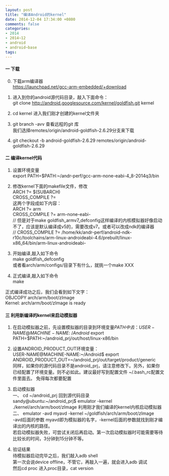 ```yaml
---
layout: post
title: "编译Android的kernel"
date: 2014-12-04 17:34:00 +0800
comments: false
categories:
- 2014
- 2014~12
- android
- android~base
tags:
---
```

#### 一 下载
0.  下载arm编译器  
https://launchpad.net/gcc-arm-embedded/+download

1.  进入到你的android源代码目录，敲入下面命令：  
git clone http://android.googlesource.com/kernel/goldfish.git kernel

2.  cd kernel  进入我们刚才创建的kernel文件夹

3.  git branch -avv 查看远程的git 库  
我们选择remotes/origin/android-goldfish-2.6.29分支来下载

4.  git checkout -b android-goldfish-2.6.29 remotes/origin/android-goldfish-2.6.29


#### 二  编译kernel代码

1.  设置环境变量  
export PATH=$PATH:~/andr-perf/gcc-arm-none-eabi-4_8-2014q3/bin

2.  修改kernel下面的makefile文件，修改  
ARCH        ?= $(SUBARCH)  
CROSS_COMPILE    ?=  
这两个字段成如下内容：  
ARCH        ?= arm  
CROSS_COMPILE    ?= arm-none-eabi-  
// 但是对于make goldfish_armv7_defconfig这样编译的内核模拟器好像启动不了，应该是默认编译成v5的，需要改成v7。或者可以改成ndk的编译器  
// CROSS_COMPILE   ?= /home/kk/andr-perf/android-ndk-r10c/toolchains/arm-linux-androideabi-4.6/prebuilt/linux-x86_64/bin/arm-linux-androideabi-

3.  开始编译,敲入如下命令  
make goldfish_defconfig  
或者看arch/arm/configs/目录下有什么，就挑一个make XXX

4.  正式编译,敲入如下命令  
make


正式编译成功之后，我们会看到如下文字：  
OBJCOPY arch/arm/boot/zImage  
Kernel: arch/arm/boot/zImage is ready


#### 三  利用新编译的kernel来启动模拟器

1. 在启动模拟器之前，先设置模拟器的目录到环境变量$PATH中去：  
     USER-NAME@MACHINE-NAME:~/Android$ export PATH=$PATH:~/android_prj/out/host/linux-x86/bin

2. 设置ANDROID_PRODUCT_OUT环境变量：  
  USER-NAME@MACHINE-NAME:~/Android$ export ANDROID_PRODUCT_OUT=~/android_prj/out/target/product/generic  
  同样，如果你的源代码目录不是android_prj，请注意修改下。另外，如果你已经配置了环境变量。则不必如此。建议最好写到配置文件 ~/.bash_rc配置文件里面去。 免得每次都要配置

3. 启动模拟器  
一、
cd ~/android_prj  回到源代码目录  
sandy@ubuntu:~/android_prj$ emulator -kernel ./kernel/arch/arm/boot/zImage 利用刚才我们编译的kernel内核启动模拟器  
二、
emulator -avd myavd -kernel ~/goldfish/arch/arm/boot/zImage  
-avd后面的参数 myavd即为模拟器的名字，-kernel后面的参数就找到刚才编译出的内核的路径。  
若启动模拟器失败，可尝试关闭后再启动。第一次启动模拟器时可能需要等待比较长的时间，3分钟到15分钟不等。  

4. 验证结果  
待模拟器启动完毕之后，我们敲入adb shell  
第一次会说device offline，不管它，再敲入一遍，就会进入adb 调试  
然后cd proc 进入proc目录，cat version 


